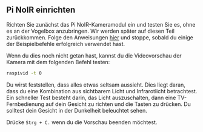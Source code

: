 ## Pi NoIR einrichten

Richten Sie zunächst das Pi NoIR-Kameramodul ein und testen Sie es, ohne es an der Vogelbox anzubringen. Wir werden später auf diesen Teil zurückkommen. Folge den Anweisungen [hier](http://www.raspberrypi.org/camera) und stoppe, sobald du einige der Beispielbefehle erfolgreich verwendet hast.

Wenn du dies noch nicht getan hast, kannst du die Videovorschau der Kamera mit dem folgenden Befehl testen:

```bash
raspivid -t 0
```

Du wirst feststellen, dass alles etwas seltsam aussieht. Dies liegt daran, dass du eine Kombination aus sichtbarem Licht und Infrarotlicht betrachtest. Ein schneller Test besteht darin, das Licht auszuschalten, dann eine TV-Fernbedienung auf dein Gesicht zu richten und die Tasten zu drücken. Du solltest dein Gesicht in der Dunkelheit beleuchtet sehen.

Drücke ` Strg + C. ` wenn du die Vorschau beenden möchtest.

